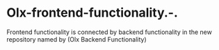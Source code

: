 # Olx-frontend-functionality.-.
Frontend functionality is connected by backend functionality in the new repository named by (Olx Backend Functionality)

